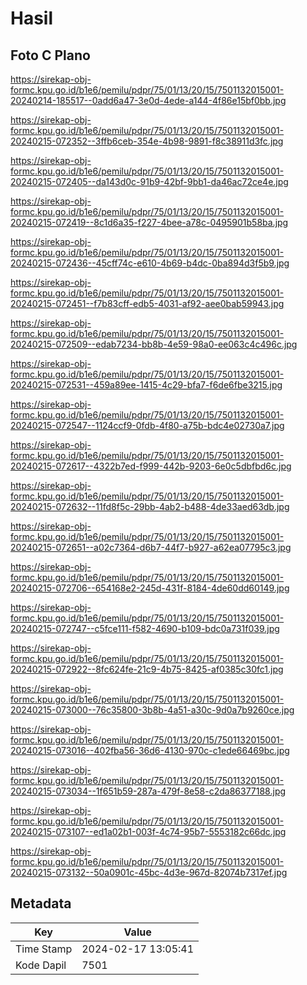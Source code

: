 # Hasil

## Foto C Plano

https://sirekap-obj-formc.kpu.go.id/b1e6/pemilu/pdpr/75/01/13/20/15/7501132015001-20240214-185517--0add6a47-3e0d-4ede-a144-4f86e15bf0bb.jpg

https://sirekap-obj-formc.kpu.go.id/b1e6/pemilu/pdpr/75/01/13/20/15/7501132015001-20240215-072352--3ffb6ceb-354e-4b98-9891-f8c38911d3fc.jpg

https://sirekap-obj-formc.kpu.go.id/b1e6/pemilu/pdpr/75/01/13/20/15/7501132015001-20240215-072405--da143d0c-91b9-42bf-9bb1-da46ac72ce4e.jpg

https://sirekap-obj-formc.kpu.go.id/b1e6/pemilu/pdpr/75/01/13/20/15/7501132015001-20240215-072419--8c1d6a35-f227-4bee-a78c-0495901b58ba.jpg

https://sirekap-obj-formc.kpu.go.id/b1e6/pemilu/pdpr/75/01/13/20/15/7501132015001-20240215-072436--45cff74c-e610-4b69-b4dc-0ba894d3f5b9.jpg

https://sirekap-obj-formc.kpu.go.id/b1e6/pemilu/pdpr/75/01/13/20/15/7501132015001-20240215-072451--f7b83cff-edb5-4031-af92-aee0bab59943.jpg

https://sirekap-obj-formc.kpu.go.id/b1e6/pemilu/pdpr/75/01/13/20/15/7501132015001-20240215-072509--edab7234-bb8b-4e59-98a0-ee063c4c496c.jpg

https://sirekap-obj-formc.kpu.go.id/b1e6/pemilu/pdpr/75/01/13/20/15/7501132015001-20240215-072531--459a89ee-1415-4c29-bfa7-f6de6fbe3215.jpg

https://sirekap-obj-formc.kpu.go.id/b1e6/pemilu/pdpr/75/01/13/20/15/7501132015001-20240215-072547--1124ccf9-0fdb-4f80-a75b-bdc4e02730a7.jpg

https://sirekap-obj-formc.kpu.go.id/b1e6/pemilu/pdpr/75/01/13/20/15/7501132015001-20240215-072617--4322b7ed-f999-442b-9203-6e0c5dbfbd6c.jpg

https://sirekap-obj-formc.kpu.go.id/b1e6/pemilu/pdpr/75/01/13/20/15/7501132015001-20240215-072632--11fd8f5c-29bb-4ab2-b488-4de33aed63db.jpg

https://sirekap-obj-formc.kpu.go.id/b1e6/pemilu/pdpr/75/01/13/20/15/7501132015001-20240215-072651--a02c7364-d6b7-44f7-b927-a62ea07795c3.jpg

https://sirekap-obj-formc.kpu.go.id/b1e6/pemilu/pdpr/75/01/13/20/15/7501132015001-20240215-072706--654168e2-245d-431f-8184-4de60dd60149.jpg

https://sirekap-obj-formc.kpu.go.id/b1e6/pemilu/pdpr/75/01/13/20/15/7501132015001-20240215-072747--c5fce111-f582-4690-b109-bdc0a731f039.jpg

https://sirekap-obj-formc.kpu.go.id/b1e6/pemilu/pdpr/75/01/13/20/15/7501132015001-20240215-072922--8fc624fe-21c9-4b75-8425-af0385c30fc1.jpg

https://sirekap-obj-formc.kpu.go.id/b1e6/pemilu/pdpr/75/01/13/20/15/7501132015001-20240215-073000--76c35800-3b8b-4a51-a30c-9d0a7b9260ce.jpg

https://sirekap-obj-formc.kpu.go.id/b1e6/pemilu/pdpr/75/01/13/20/15/7501132015001-20240215-073016--402fba56-36d6-4130-970c-c1ede66469bc.jpg

https://sirekap-obj-formc.kpu.go.id/b1e6/pemilu/pdpr/75/01/13/20/15/7501132015001-20240215-073034--1f651b59-287a-479f-8e58-c2da86377188.jpg

https://sirekap-obj-formc.kpu.go.id/b1e6/pemilu/pdpr/75/01/13/20/15/7501132015001-20240215-073107--ed1a02b1-003f-4c74-95b7-5553182c66dc.jpg

https://sirekap-obj-formc.kpu.go.id/b1e6/pemilu/pdpr/75/01/13/20/15/7501132015001-20240215-073132--50a0901c-45bc-4d3e-967d-82074b7317ef.jpg


## Metadata

| Key        | Value               |
| ---------- | ------------------- |
| Time Stamp | 2024-02-17 13:05:41 |
| Kode Dapil | 7501                |



